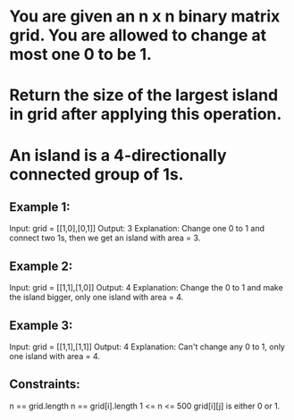 # You are given an n x n binary matrix grid. You are allowed to change at most one 0 to be 1.

# Return the size of the largest island in grid after applying this operation.

# An island is a 4-directionally connected group of 1s.

 

## Example 1:
Input: grid = [[1,0],[0,1]]
Output: 3
Explanation: Change one 0 to 1 and connect two 1s, then we get an island with area = 3.

## Example 2:
Input: grid = [[1,1],[1,0]]
Output: 4
Explanation: Change the 0 to 1 and make the island bigger, only one island with area = 4.

## Example 3:
Input: grid = [[1,1],[1,1]]
Output: 4
Explanation: Can't change any 0 to 1, only one island with area = 4.
 

## Constraints:
n == grid.length
n == grid[i].length
1 <= n <= 500
grid[i][j] is either 0 or 1.
